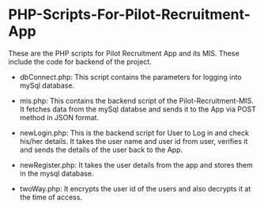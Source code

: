 # PHP-Scripts-For-Pilot-Recruitment-App
These are the PHP scripts for Pilot Recruitment App and its MIS. These include the code for backend of the project.

- dbConnect.php: This script contains the parameters for logging into mySql database.

- mis.php: This contains the backend script of the Pilot-Recruitment-MIS. It fetches data from the mySql databse and sends it to the App              via POST method in JSON format.

- newLogin.php: This is the backend script for User to Log in and check his/her details. It takes the user name and user id from user, 
                verifies it and sends the details of the user back to the App.
                
                
- newRegister.php: It takes the user details from the app and stores them in the mysql database.

- twoWay.php: It encrypts the user id of the users and also decrypts it at the time of access.
  
  
  
